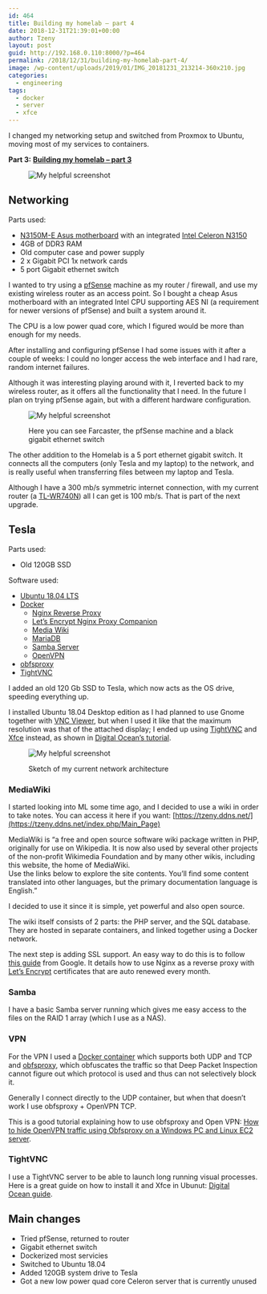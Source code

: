```yaml
---
id: 464
title: Building my homelab – part 4
date: 2018-12-31T21:39:01+00:00
author: Tzeny
layout: post
guid: http://192.168.0.110:8000/?p=464
permalink: /2018/12/31/building-my-homelab-part-4/
image: /wp-content/uploads/2019/01/IMG_20181231_213214-360x210.jpg
categories:
  - engineering
tags:
  - docker
  - server
  - xfce
---
```

I changed my networking setup and switched from Proxmox to Ubuntu, moving most of my services to containers.

**Part 3:** [**Building my homelab – part 3**](https://tzeny.com/2017/11/30/building-my-homelab-part-3/)<figure class="wp-block-image">

![My helpful screenshot](/assets/img/posts/2019/01/IMG_20181231_213214-768x1024.jpg) </figure> 

## Networking

Parts used:

  * [N3150M-E Asus motherboard](https://www.asus.com/Motherboards/N3150ME/) with an integrated [Intel Celeron N3150](https://ark.intel.com/products/87258/Intel-Celeron-Processor-N3150-2M-Cache-up-to-2-08-GHz-) 
  * 4GB of DDR3 RAM
  * Old computer case and power supply
  * 2 x Gigabit PCI 1x network cards
  * 5 port Gigabit ethernet switch

I wanted to try using a [pfSense](https://www.pfsense.org/) machine as my router / firewall, and use my existing wireless router as an access point. So I bought a cheap Asus motherboard with an integrated Intel CPU supporting AES NI (a requirement for newer versions of pfSense) and built a system around it.

The CPU is a low power quad core, which I figured would be more than enough for my needs.

After installing and configuring pfSense I had some issues with it after a couple of weeks: I could no longer access the web interface and I had rare, random internet failures. 

Although it was interesting playing around with it, I reverted back to my wireless router, as it offers all the functionality that I need. In the future I plan on trying pfSense again, but with a different hardware configuration.<figure class="wp-block-image">

![My helpful screenshot](/assets/img/posts/2018/12/IMG_20181231_213356-1024x768.jpg) <figcaption>Here you can see Farcaster, the pfSense machine and a black gigabit ethernet switch</figcaption></figure> 

The other addition to the Homelab is a 5 port ethernet gigabit switch. It connects all the computers (only Tesla and my laptop) to the network, and is really useful when transferring files between my laptop and Tesla. 

Although I have a 300 mb/s symmetric internet connection, with my current router (a [TL-WR740N](https://www.tp-link.com/au/products/details/TL-WR740N.html)) all I can get is 100 mb/s. That is part of the next upgrade.

## Tesla

Parts used:

  * Old 120GB SSD

Software used:

  * [Ubuntu 18.04 LTS](https://www.ubuntu.com/download/desktop)
  * [Docker](https://www.docker.com/)
      * [Nginx Reverse Proxy](https://github.com/jwilder/nginx-proxy)
      * [Let’s Encrypt Nginx Proxy Companion](https://github.com/JrCs/docker-letsencrypt-nginx-proxy-companion)
      * [Media Wiki](https://hub.docker.com/_/mediawiki/) 
      * [MariaDB](https://hub.docker.com/_/mariadb/)
      * [Samba Server](https://hub.docker.com/r/sixeyed/samba/)
      * [OpenVPN](https://github.com/kylemanna/docker-openvpn)
  * [obfsproxy](https://blog.torproject.org/obfsproxy-next-step-censorship-arms-race)
  * [TightVNC](https://www.tightvnc.com/)

I added an old 120 Gb SSD to Tesla, which now acts as the OS drive, speeding everything up.

I installed Ubuntu 18.04 Desktop edition as I had planned to use Gnome together with [VNC Viewer](https://www.realvnc.com/en/connect/download/viewer/), but when I used it like that the maximum resolution was that of the attached display; I ended up using [TightVNC](https://www.tightvnc.com/) and [Xfce](https://www.xfce.org/) instead, as shown in [Digital Ocean’s tutorial](https://www.digitalocean.com/community/tutorials/how-to-install-and-configure-vnc-on-ubuntu-18-04).<figure class="wp-block-image">

![My helpful screenshot](/assets/img/posts/2018/12/homelab.png) <figcaption>Sketch of my current network architecture</figcaption></figure> 

### MediaWiki

I started looking into ML some time ago, and I decided to use a wiki in order to take notes. You can access it here if you want: [https://tzeny.ddns.net/](https://tzeny.ddns.net/index.php/Main_Page)

MediaWiki is “a free and open source software wiki package written in PHP, originally for use on Wikipedia. It is now also used by several other projects of the non-profit Wikimedia Foundation and by many other wikis, including this website, the home of MediaWiki.  
Use the links below to explore the site contents. You’ll find some content translated into other languages, but the primary documentation language is English.”

I decided to use it since it is simple, yet powerful and also open source. 

The wiki itself consists of 2 parts: the PHP server, and the SQL database. They are hosted in separate containers, and linked together using a Docker network.

The next step is adding SSL support. An easy way to do this is to follow  
[this guide](https://cloud.google.com/community/tutorials/nginx-reverse-proxy-docker) from Google. It details how to use Nginx as a reverse proxy with [Let’s Encrypt](https://letsencrypt.org/) certificates that are auto renewed every month.

### Samba

I have a basic Samba server running which gives me easy access to the files on the RAID 1 array (which I use as a NAS).

### VPN

For the VPN I used a [Docker container](https://github.com/kylemanna/docker-openvpn) which supports both UDP and TCP and [obfsproxy](https://blog.torproject.org/obfsproxy-next-step-censorship-arms-race), which obfuscates the traffic so that Deep Packet Inspection cannot figure out which protocol is used and thus can not selectively block it.

Generally I connect directly to the UDP container, but when that doesn’t work I use obfsproxy + OpenVPN TCP.

This is a good tutorial explaining how to use obfsproxy and Open VPN: [How to hide OpenVPN traffic using Obfsproxy on a Windows PC and Linux EC2 server](https://www.comparitech.com/blog/vpn-privacy/hide-openvpn-traffic-obfsproxy-on-windows-and-linux-ec2/).

### TightVNC

I use a TightVNC server to be able to launch long running visual processes. Here is a great guide on how to install it and Xfce in Ubunut: [Digital Ocean guide](https://www.digitalocean.com/community/tutorials/how-to-install-and-configure-vnc-on-ubuntu-18-04).



## Main changes

  * Tried pfSense, returned to router
  * Gigabit ethernet switch
  * Dockerized most servicies
  * Switched to Ubuntu 18.04
  * Added 120GB system drive to Tesla
  * Got a new low power quad core Celeron server that is currently unused
